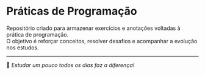 # Práticas de Programação

Repositório criado para armazenar exercícios e anotações voltadas à prática de programação.  
O objetivo é reforçar conceitos, resolver desafios e acompanhar a evolução nos estudos.

---

🧠 *Estudar um pouco todos os dias faz a diferença!*
